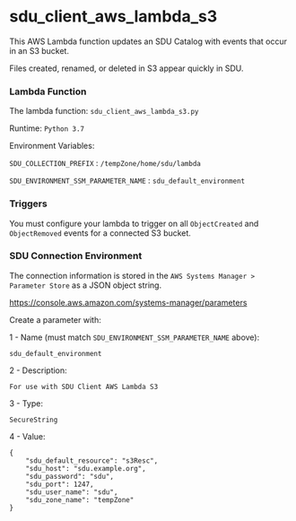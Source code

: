 # sdu_client_aws_lambda_s3

This AWS Lambda function updates an SDU Catalog with events that occur in an S3 bucket.

Files created, renamed, or deleted in S3 appear quickly in SDU.                

### Lambda Function

The lambda function: `sdu_client_aws_lambda_s3.py`

Runtime: `Python 3.7`

Environment Variables:

`SDU_COLLECTION_PREFIX` : `/tempZone/home/sdu/lambda`

`SDU_ENVIRONMENT_SSM_PARAMETER_NAME` :  `sdu_default_environment`

### Triggers

You must configure your lambda to trigger on all `ObjectCreated` and `ObjectRemoved` events for a connected S3 bucket.

### SDU Connection Environment

The connection information is stored in the `AWS Systems Manager > Parameter Store` as a JSON object string.

  https://console.aws.amazon.com/systems-manager/parameters

Create a parameter with:

1 - Name (must match `SDU_ENVIRONMENT_SSM_PARAMETER_NAME` above):
```
sdu_default_environment
```

2 - Description:
```
For use with SDU Client AWS Lambda S3
```

3 - Type:
```
SecureString
```

4 - Value:
```
{
    "sdu_default_resource": "s3Resc",
    "sdu_host": "sdu.example.org",
    "sdu_password": "sdu",
    "sdu_port": 1247,
    "sdu_user_name": "sdu",
    "sdu_zone_name": "tempZone"
}
```
